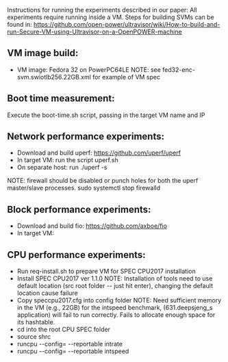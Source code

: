Instructions for running the experiments described in our paper:
All experiments require running inside a VM.
Steps for building SVMs can be found in: https://github.com/open-power/ultravisor/wiki/How-to-build-and-run-Secure-VM-using-Ultravisor-on-a-OpenPOWER-machine
## VM image build:
- VM image: Fedora 32 on PowerPC64LE
NOTE: see fed32-enc-svm.swiotlb256.22GB.xml for example of VM spec

## Boot time measurement:
Execute the boot-time.sh script, passing in the target VM name and IP

## Network performance experiments:
- Download and build uperf: https://github.com/uperf/uperf
- In target VM: run the script uperf.sh
- On separate host: run ./uperf -s

NOTE: firewall should be disabled or punch holes for both the uperf master/slave processes.
sudo systemctl stop firewalld

## Block performance experiments:
- Download and build fio: https://github.com/axboe/fio
- In target VM:

## CPU performance experiments:
- Run req-install.sh to prepare VM for SPEC CPU2017 installation
- Install SPEC CPU2017 ver 1.1.0
NOTE: Installation of tools need to use default location (src root folder -- just hit enter), changing the default location cause failure
- Copy speccpu2017.cfg into config folder
NOTE: Need sufficient memory in the VM (e.g., 22GB) for the intspeed benchmark, (631.deepsjeng\_s application) will fail to run correctly. Fails to allocate enough space for its hashtable.
- cd into the root CPU SPEC folder
- source shrc
- runcpu --config=<config file name> --reportable intrate
- runcpu --config=<config file name> --reportable intspeed
